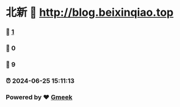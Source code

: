 # 北新 :link: http://blog.beixinqiao.top 
### :page_facing_up: [1](http://blog.beixinqiao.top/tag.html) 
### :speech_balloon: 0 
### :hibiscus: 9 
### :alarm_clock: 2024-06-25 15:11:13 
### Powered by :heart: [Gmeek](https://github.com/Meekdai/Gmeek)

